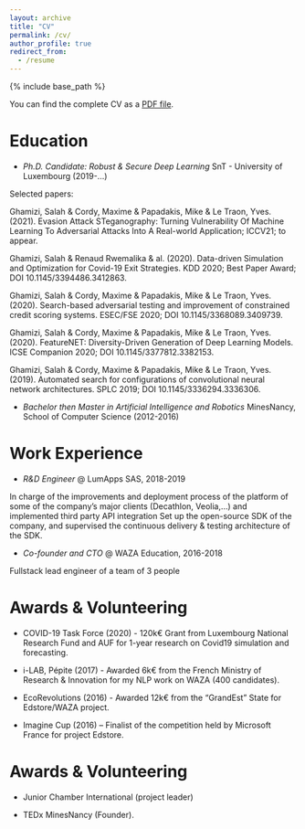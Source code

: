 ```yaml
---
layout: archive
title: "CV"
permalink: /cv/
author_profile: true
redirect_from:
  - /resume
---
```


{% include base_path %}

You can find the complete CV as a [PDF file](https://yamizi.github.io/page/files/cv.pdf).


Education
======

* *Ph.D. Candidate: Robust & Secure Deep Learning*
SnT - University of Luxembourg (2019-...)

Selected papers: 

Ghamizi, Salah & Cordy, Maxime & Papadakis, Mike & Le Traon, Yves. (2021). Evasion Attack STeganography: Turning Vulnerability Of Machine Learning To Adversarial Attacks Into A Real-world Application; ICCV21; to appear.

Ghamizi, Salah & Renaud Rwemalika & al. (2020). Data-driven Simulation and Optimization for Covid-19 Exit Strategies. KDD 2020; Best Paper Award; DOI 10.1145/3394486.3412863.  

Ghamizi, Salah & Cordy, Maxime & Papadakis, Mike & Le Traon, Yves. (2020). Search-based adversarial testing and improvement of constrained credit scoring systems. ESEC/FSE 2020; 
DOI 10.1145/3368089.3409739.

Ghamizi, Salah & Cordy, Maxime & Papadakis, Mike & Le Traon, Yves. (2020). FeatureNET: Diversity-Driven Generation of Deep Learning Models. ICSE Companion 2020; DOI 10.1145/3377812.3382153.

Ghamizi, Salah & Cordy, Maxime & Papadakis, Mike & Le Traon, Yves. (2019). Automated search for configurations of convolutional neural network architectures. SPLC 2019; DOI 10.1145/3336294.3336306. 


* *Bachelor then Master in Artificial Intelligence and Robotics* 
MinesNancy, School of Computer Science  (2012-2016)

Work Experience
======

* *R&D Engineer*
 @ LumApps SAS, 2018-2019

In charge of the improvements and deployment process of the platform of some of the company’s major clients (Decathlon, Veolia,…) and implemented third party API integration Set up the open-source SDK of the company, and supervised the continuous delivery & testing architecture of the SDK.


* *Co-founder and CTO*
 @ WAZA Education, 2016-2018

Fullstack lead engineer of a team of 3 people


Awards & Volunteering
======

* COVID-19 Task Force (2020) - 120k€ Grant from Luxembourg National Research Fund and AUF for 1-year research on Covid19 simulation and forecasting.

* i-LAB, Pépite (2017) - Awarded 6k€ from the French Ministry of Research & Innovation for my NLP work on WAZA (400 candidates).

* EcoRevolutions (2016) - Awarded 12k€ from the “GrandEst” State for Edstore/WAZA project.

* Imagine Cup (2016) – Finalist of the competition held by Microsoft France for project Edstore.


Awards & Volunteering 
======

* Junior Chamber International (project leader)

* TEDx MinesNancy (Founder).
